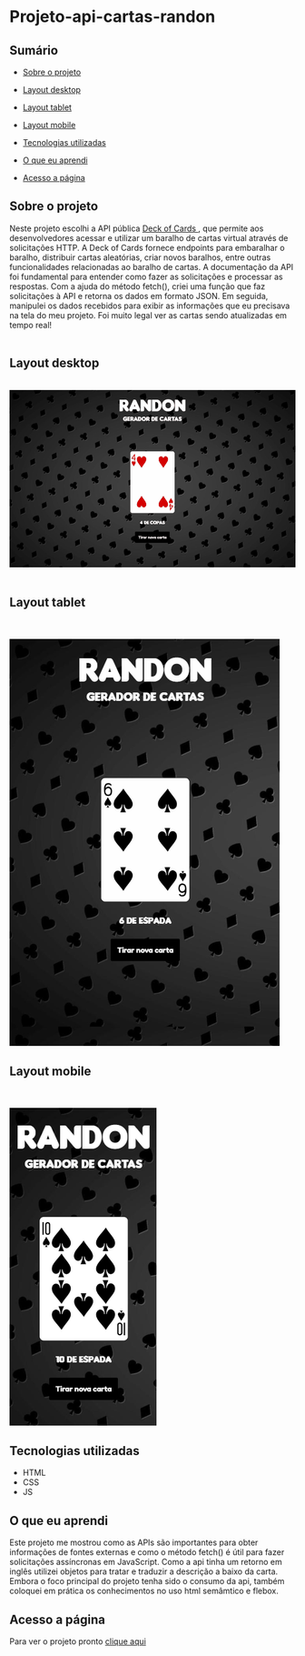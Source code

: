 # Projeto-api-cartas-randon


## Sumário

- [Sobre o projeto](#sobreoprojeto)
- [Layout  desktop](#layout-desktop)
- [Layout tablet](#layout-tablet)
- [Layout mobile](#layout-mobile)

- [Tecnologias utilizadas](#tecnologias-utilizadas)
- [O que eu aprendi](#o-que-eu-aprendi)
- [Acesso a página](#acesso-a-página)

## Sobre o projeto

Neste projeto escolhi a API pública [Deck of Cards  ](https://deckofcardsapi.com/),  que permite aos desenvolvedores acessar e utilizar um baralho de cartas virtual através de solicitações HTTP. A Deck of Cards fornece endpoints para embaralhar o baralho, distribuir cartas aleatórias, criar novos baralhos, entre outras funcionalidades relacionadas ao baralho de cartas. A documentação da API foi fundamental para entender como fazer as solicitações e processar as respostas.
Com a ajuda do método fetch(), criei uma função que faz solicitações à API e retorna os dados em formato JSON. Em seguida, manipulei os dados recebidos para exibir as informações que eu precisava na tela do meu projeto. Foi muito legal ver as cartas sendo atualizadas em tempo real!
<br>
<br>

## Layout desktop    

<br>

 <img src="src/imagens/desktop.gif.gif" alt="">
<br>
<br>

## Layout tablet

<br>
<br>

 <img src="src/imagens/tablet.gif.gif" alt="">

## Layout mobile

<br>
<br>

 <img src="src/imagens/mobile.gif.gif" alt="">

## Tecnologias utilizadas

- HTML
- CSS
- JS

## O que eu aprendi
Este projeto me mostrou como as APIs são importantes para obter informações de fontes externas e como o método fetch() é útil para fazer solicitações assíncronas em JavaScript. Como a api tinha um retorno em inglês utilizei objetos para tratar e traduzir a descrição a baixo da carta. Embora o foco principal do projeto tenha sido o consumo da api, também coloquei em prática os conhecimentos no uso html semâmtico e flebox.
## Acesso a página

Para ver o projeto pronto [clique aqui ](https://claricassia.github.io/Projeto-api-cartas-randon/)
